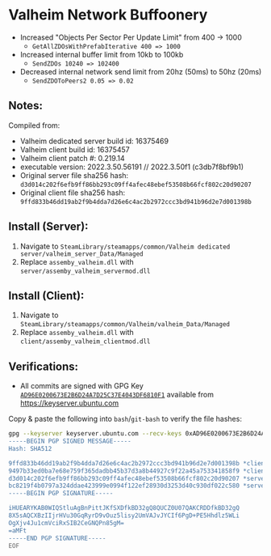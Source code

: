 # Valheim Network Buffoonery

* Increased "Objects Per Sector Per Update Limit" from 400 -> 1000
  * `GetAllZDOsWithPrefabIterative 400 => 1000`
* Increased internal buffer limit from 10kb to 100kb
  * `SendZDOs 10240 => 102400`
* Decreased internal network send limit from 20hz (50ms) to 50hz (20ms)
  * `SendZDOToPeers2 0.05 => 0.02`

## Notes:
Compiled from:
* Valheim dedicated server build id: 16375469
* Valheim client build id: 16375457
* Valheim client patch #: 0.219.14
* executable version: 2022.3.50.56191 // 2022.3.50f1 (c3db7f8bf9b1)
* Original server file sha256 hash: `d3d014c202f6efb9ff86bb293c09ff4afec48ebef53508b66fcf802c20d90207`
* Original client file sha256 hash: `9ffd833b46dd19ab2f9b4dda7d26e6c4ac2b2972ccc3bd941b96d2e7d001398b`

## Install (Server):
1. Navigate to `SteamLibrary/steamapps/common/Valheim dedicated server/valheim_server_Data/Managed`
2. Replace `assemby_valheim.dll` with `server/assemby_valheim_servermod.dll`

## Install (Client):
1. Navigate to `SteamLibrary/steamapps/common/Valheim/valheim_Data/Managed`
2. Replace `assemby_valheim.dll` with `client/assemby_valheim_clientmod.dll`

## Verifications:
* All commits are signed with GPG Key [`AD96E0200673E2B6D24A7D25C37E4043DF6810F1`](https://keyserver.ubuntu.com/pks/lookup?search=0xAD96E0200673E2B6D24A7D25C37E4043DF6810F1&fingerprint=on&op=index) available from https://keyserver.ubuntu.com

Copy & paste the following into `bash`/`git-bash` to verify the file hashes:

```bash
gpg --keyserver keyserver.ubuntu.com --recv-keys 0xAD96E0200673E2B6D24A7D25C37E4043DF6810F1 && echo | gpg --verify <<EOF
-----BEGIN PGP SIGNED MESSAGE-----
Hash: SHA512

9ffd833b46dd19ab2f9b4dda7d26e6c4ac2b2972ccc3bd941b96d2e7d001398b *client/assembly_valheim.dll
9497b33ed0ba7e68e759f365dadbb45b37d3a8b44927c9f22a45a753341858f9 *client/assembly_valheim_clientmod.dll
d3d014c202f6efb9ff86bb293c09ff4afec48ebef53508b66fcf802c20d90207 *server/assembly_valheim.dll
bc8219f4b0797a324ddae423999e0994f122ef28930d3253d40c930df022c580 *server/assembly_valheim_servermod.dll
-----BEGIN PGP SIGNATURE-----

iHUEARYKAB0WIQStluAgBnPittJKfSXDfkBD32gQ8QUCZ0U07QAKCRDDfkBD32gQ
8X5sAQCXBzIIjrHVu30GqRyrD9vOuz5lisy2UmVAJvJYCIf6PgD+PE5Hhdlz5WLi
OgXjv4Ju1cmVciRxSIB2CeGNQPn85gM=
=aMFt
-----END PGP SIGNATURE-----
EOF
```